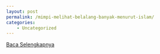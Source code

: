 ```yaml
---
layout: post
permalink: /mimpi-melihat-belalang-banyak-menurut-islam/
categories:
    - Uncategorized
---
```


[Baca Selengkapnya](/07)